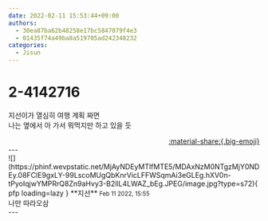 ```yaml
---
date: 2022-02-11 15:53:44+09:00
authors:
  - 30ea87ba62b48258e17bc5847079f4e3
  - 01435f74a49ba8a519705ad242348232
categories:
  - Jisun
---
```


# 2-4142716

<div class="post-container" markdown="1">
<div class="content-container md-sidebar__scrollwrap" markdown="1">

지선이가 열심히 여행 계획 짜면<br>나는 옆에서 아 가서 뭐먹지만 하고 있을 듯

</div>
</div>

<div style="text-align: right;" markdown="1">
<a href="https://weverse.io/fromis9/fanpost/2-4142716" style="text-align: right;">:material-share:{.big-emoji}</a>
</div>
---

<div class="comments-container md-sidebar__scrollwrap" markdown="1">
<div class="comment" markdown="1">
<div class='id-container' markdown="1">
![](https://phinf.wevpstatic.net/MjAyNDEyMTlfMTE5/MDAxNzM0NTgzMjY0NDEy.08FClE9gxLY-99LscoMUgQbKnrVicLFFWSqmAi3eGLEg.hXV0n-tPyoIqjwYMPRrQ8Zn9aHvy3-B2llL4LWAZ_bEg.JPEG/image.jpg?type=s72){ pfp loading=lazy }
**<span class="artist">지선</span>** <small>Feb 11 2022, 15:55</small><br>
</div>
<div class='comment-body' markdown="1">
나만 따라오삼
</div>
</div>
</div>
---
